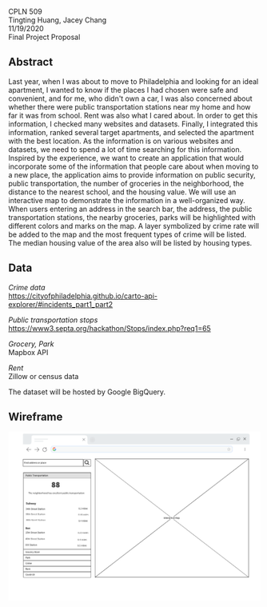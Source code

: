 CPLN 509
<br> Tingting Huang, Jacey Chang
<br> 11/19/2020
<br> Final Project Proposal


## Abstract
Last year, when I was about to move to Philadelphia and looking for an ideal apartment,
I wanted to know if the places I had chosen were safe and convenient, and for me, who didn't own a car,
I was also concerned about whether there were public transportation stations near my home and how far it 
was from school. Rent was also what I cared about. In order to get this information, I checked many websites 
and datasets. Finally, I integrated this information, ranked several target apartments, and selected the 
apartment with the best location. As the information is on various websites and datasets, we need to spend 
a lot of time searching for this information. Inspired by the experience, we want to create an application that 
would incorporate some of the information that people care about when moving to a new place, the application aims 
to provide information on public security, public transportation, the number of groceries in the neighborhood, 
the distance to the nearest school, and the housing value. We will use an interactive map to demonstrate the information 
in a well-organized way. When users entering an address in the search bar, the address, the public transportation stations, 
the nearby groceries, parks will be highlighted with different colors and marks on the map. A layer symbolized by crime rate 
will be added to the map and the most frequent types of crime will be listed. The median housing value of the area also will 
be listed by housing types.

## Data

*Crime data*
<br>https://cityofphiladelphia.github.io/carto-api-explorer/#incidents_part1_part2

*Public transportation stops*
<br>https://www3.septa.org/hackathon/Stops/index.php?req1=65

*Grocery, Park*
<br>Mapbox API

*Rent*
<br>Zillow or census data

The dataset will be hosted by Google BigQuery.

## Wireframe
![Wireframe](https://raw.githubusercontent.com/MUSA-509/final-project-jacey-tingting/main/wireframe1.png?token=AP6SW3DGGCLONXAF4UOGEV27XBAPG)
